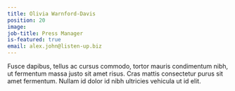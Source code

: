 ```yaml
---
title: Olivia Warnford-Davis
position: 20
image: 
job-title: Press Manager
is-featured: true
email: alex.john@listen-up.biz
---
```


Fusce dapibus, tellus ac cursus commodo, tortor mauris condimentum nibh, ut fermentum massa justo sit amet risus. Cras mattis consectetur purus sit amet fermentum. Nullam id dolor id nibh ultricies vehicula ut id elit.